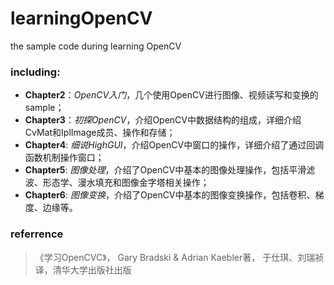 # learningOpenCV
the sample code during learning OpenCV 

### including:
- **Chapter2**：*OpenCV入门*，几个使用OpenCV进行图像、视频读写和变换的sample；    
- **Chapter3**：*初探OpenCV*，介绍OpenCV中数据结构的组成，详细介绍CvMat和IplImage成员、操作和存储；
- **Chapter4**: *细说HighGUI*，介绍OpenCV中窗口的操作，详细介绍了通过回调函数机制操作窗口；
- **Chapter5**: *图像处理*，介绍了OpenCV中基本的图像处理操作，包括平滑滤波、形态学、漫水填充和图像金字塔相关操作；
- **Chapter6**: *图像变换*，介绍了OpenCV中基本的图像变换操作，包括卷积、梯度、边缘等。

### referrence
>    《学习OpenCVC》， Gary Bradski & Adrian Kaebler著， 于仕琪、刘瑞祯译，清华大学出版社出版

